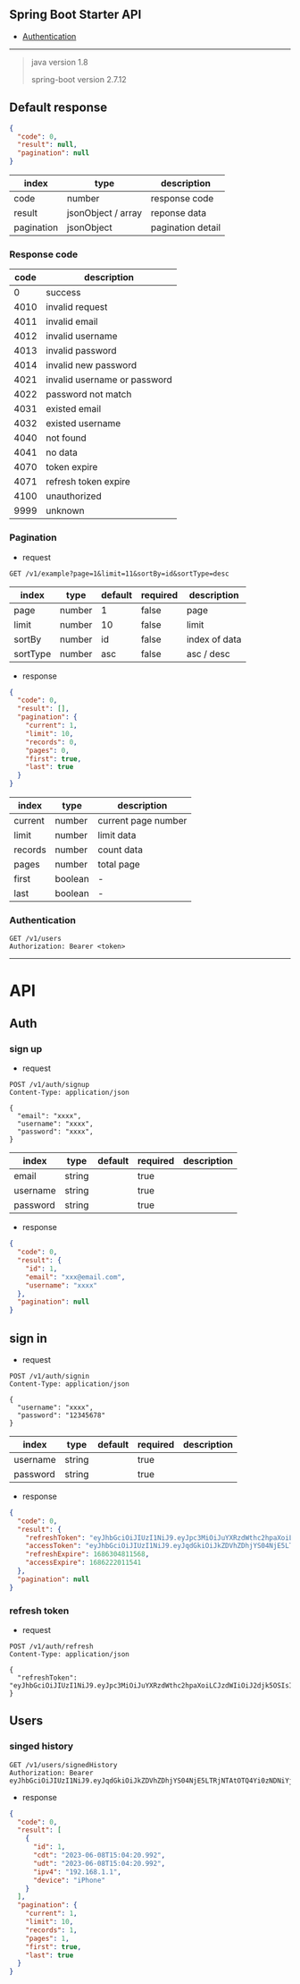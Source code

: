 ﻿## Spring Boot Starter API
- [Authentication](#authentication)
***
> java version 1.8
> 
> spring-boot version 2.7.12

## Default response
```json
{
  "code": 0,
  "result": null,
  "pagination": null
}
 ```
| index | type           | description       |
|-------|----------------|-------------------|
|code| number         | response code     |
|result| jsonObject / array | reponse data      |
|pagination| jsonObject     | pagination detail |

### Response code
| code | description                  |
|------|------------------------------|
| 0    | success                      |
| 4010 | invalid request              |
| 4011 | invalid email                |
| 4012 | invalid username             |
| 4013 | invalid password             |
| 4014 | invalid new password         |
| 4021 | invalid username or password |
| 4022 | password not match           |
| 4031 | existed email                |
| 4032 | existed username             |
| 4040 | not found                    |
| 4041 | no data                      |
| 4070 | token expire                 |
| 4071 | refresh token expire         |
| 4100 | unauthorized                 |
| 9999 | unknown                      |

### Pagination
- request
```http request
GET /v1/example?page=1&limit=11&sortBy=id&sortType=desc
```
| index | type     | default | required | description   |
|-------|----------|----------|----------|---------------|
|page| number   | 1      | false    | page           |
|limit| number   | 10     | false    | limit         |
|sortBy| number   | id     | false    | index of data |
|sortType| number  | asc   | false         | asc / desc |
- response
```json
{
  "code": 0,
  "result": [],
  "pagination": {
    "current": 1,
    "limit": 10,
    "records": 0,
    "pages": 0,
    "first": true,
    "last": true
  }
}
```
| index | type    | description      |
|-------|---------|------------------|
|current| number  | current page number |
|limit| number  | limit data       |
|records| number  | count data       |
|pages| number  | total page       |
|first| boolean | -                |
|last| boolean | -                |

### Authentication
```http request
GET /v1/users
Authorization: Bearer <token>
```

***
# API

## Auth
### sign up
- request
```http request
POST /v1/auth/signup
Content-Type: application/json

{
  "email": "xxxx",
  "username": "xxxx",
  "password": "xxxx",
}
```
| index | type   | default | required | description |
|-------|--------|------|----------|-------------|
|email| string |    | true     |        |
|username| string |    | true     |     |
|password| string |    | true     |     |
- response
```json
{
  "code": 0,
  "result": {
    "id": 1,
    "email": "xxx@email.com",
    "username": "xxxx"
  },
  "pagination": null
}
``` 

## sign in
- request
```http request
POST /v1/auth/signin
Content-Type: application/json

{
  "username": "xxxx",
  "password": "12345678"
}
```
| index | type   | default | required | description |
|-------|--------|------|----------|-------------|
|username| string |    | true     |     |
|password| string |    | true     |     |
- response
```json
{
  "code": 0,
  "result": {
    "refreshToken": "eyJhbGciOiJIUzI1NiJ9.eyJpc3MiOiJuYXRzdWthc2hpaXoiLCJzdWIiOiJ2djk5OSIsImlhdCI6MTY4NjIxODQxMSwiZXhwIjoxNjg2MzA0ODExfQ.n8fJp6_EUltl2GF6Six4Er1KonCIDVBcx33xUdJAIxE",
    "accessToken": "eyJhbGciOiJIUzI1NiJ9.eyJqdGkiOiJkZDVhZDhjYS04NjE5LTRjNTAtOTQ4Yi0zNDNiYjEyNDdiYzQiLCJ1aWQiOjUsInVzZXJuYW1lIjoidnY5OTkiLCJlbWFpbCI6InZ2OTk5QGdtYWlsLmNvbSIsImlzcyI6Im5hdHN1a2FzaGlpeiIsImlhdCI6MTY4NjIxODQxMSwiZXhwIjoxNjg2MjIyMDExfQ.McaPFxSeRTnqo3G8KrCTmUwIfaOUGonV7i543_LdtTs",
    "refreshExpire": 1686304811568,
    "accessExpire": 1686222011541
  },
  "pagination": null
}
```
### refresh token
- request
```http request
POST /v1/auth/refresh
Content-Type: application/json

{
  "refreshToken": "eyJhbGciOiJIUzI1NiJ9.eyJpc3MiOiJuYXRzdWthc2hpaXoiLCJzdWIiOiJ2djk5OSIsImlhdCI6MTY4NjIyMDEzMywiZXhwIjoxNjg2MzA2NTMzfQ.C4IQ48D8nCAx0hwvAt7zjqWAgs90P7OlcT_9kpcIWjY"
}
```

## Users
### singed history
```http request
GET /v1/users/signedHistory
Authorization: Bearer eyJhbGciOiJIUzI1NiJ9.eyJqdGkiOiJkZDVhZDhjYS04NjE5LTRjNTAtOTQ4Yi0zNDNiYjEyNDdiYzQiLCJ1aWQiOjUsInVzZXJuYW1lIjoidnY5OTkiLCJlbWFpbCI6InZ2OTk5QGdtYWlsLmNvbSIsImlzcyI6Im5hdHN1a2FzaGlpeiIsImlhdCI6MTY4NjIxODQxMSwiZXhwIjoxNjg2MjIyMDExfQ.McaPFxSeRTnqo3G8KrCTmUwIfaOUGonV7i543_LdtTs
```
- response
```json
{
  "code": 0,
  "result": [
    {
      "id": 1,
      "cdt": "2023-06-08T15:04:20.992",
      "udt": "2023-06-08T15:04:20.992",
      "ipv4": "192.168.1.1",
      "device": "iPhone"
    }
  ],
  "pagination": {
    "current": 1,
    "limit": 10,
    "records": 1,
    "pages": 1,
    "first": true,
    "last": true
  }
}
```